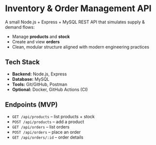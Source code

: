 # Inventory & Order Management API

A small Node.js + Express + MySQL REST API that simulates supply & demand flows:

- Manage **products** and **stock**
- Create and view **orders**
- Clean, modular structure aligned with modern engineering practices

## Tech Stack

- **Backend:** Node.js, Express
- **Database:** MySQL
- **Tools:** Git/GitHub, Postman
- **Optional:** Docker, GitHub Actions (CI)

## Endpoints (MVP)

- `GET /api/products` – list products + stock
- `POST /api/products` – add a product
- `GET /api/orders` – list orders
- `POST /api/orders` – place an order
- `GET /api/orders/:id` – order details
